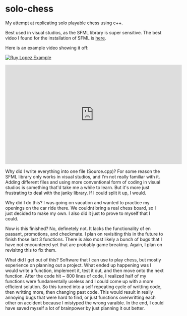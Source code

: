 # solo-chess
My attempt at replicating solo playable chess using c++.

Best used in visual studios, as the SFML library is super sensitive.
The best video I found for the installation of SFML is [here](https://www.youtube.com/watch?v=neIoDQ71yb0).

Here is an example video showing it off:

[![Ruy Lopez Example]()](https://www.youtube.com/watch?v=r0uIpLdgwQ8)

<iframe width="560" height="315" src="https://www.youtube.com/embed/r0uIpLdgwQ8" title="YouTube video player" frameborder="0" allow="accelerometer; autoplay; clipboard-write; encrypted-media; gyroscope; picture-in-picture" allowfullscreen></iframe>

Why did I write everything into one file (Source.cpp)? For some reason the SFML library only works in visual studios, and I'm not really familiar with it. Adding different files and using more conventional form of coding in visual studios is something that'd take me a while to learn. But it's more just frustrating to deal with the janky library. If I could split it up, I would.

Why did I do this? I was going on vacation and wanted to practice my openings on the car ride there. We couldnt bring a real chess board, so I just decided to make my own. I also did it just to prove to myself that I could.

Now is this finished? No, definetely not. It lacks the functionality of en passant, promotions, and checkmate. I plan on revisiting this in the future to finish those last 3 functions. There is also most likely a bunch of bugs that I have not encountered yet that are probably game breaking. Again, I plan on revisitng this to fix them.

What did I get out of this? Software that I can use to play chess, but mostly experience on planning out a project. What ended up happening was I would write a function, implement it, test it out, and then move onto the next function. After the code hit ~ 800 lines of code, I realized half of my functions were fundamentally useless and I could come up with a more efficient solution. So this turned into a self repeating cycle of writting code, then writting more, then changing past code. This would result in really annoying bugs that were hard to find, or just functions overwritting each other on accident because I mistyped the wrong varaible. In the end, I could have saved myself a lot of brainpower by just planning it out better.
